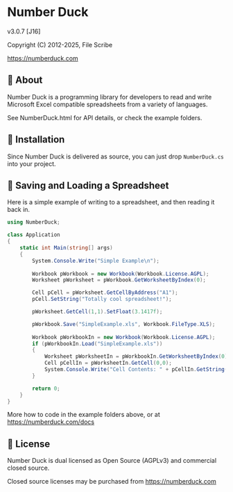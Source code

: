 # Number Duck
v3.0.7 [J16]

Copyright (C) 2012-2025, File Scribe

https://numberduck.com

## 🦆 About
Number Duck is a programming library for developers to read and write Microsoft Excel compatible spreadsheets from a variety of languages.

See NumberDuck.html for API details, or check the example folders.

## 🚧 Installation
Since Number Duck is delivered as source, you can just drop `NumberDuck.cs` into your project.

## 💾 Saving and Loading a Spreadsheet
Here is a simple example of writing to a spreadsheet, and then reading it back in.

```csharp
using NumberDuck;

class Application
{
	static int Main(string[] args)
	{
		System.Console.Write("Simple Example\n");
		
		Workbook pWorkbook = new Workbook(Workbook.License.AGPL);
		Worksheet pWorksheet = pWorkbook.GetWorksheetByIndex(0);

		Cell pCell = pWorksheet.GetCellByAddress("A1");
		pCell.SetString("Totally cool spreadsheet!");

		pWorksheet.GetCell(1,1).SetFloat(3.1417f);

		pWorkbook.Save("SimpleExample.xls", Workbook.FileType.XLS);
		
		Workbook pWorkbookIn = new Workbook(Workbook.License.AGPL);
		if (pWorkbookIn.Load("SimpleExample.xls"))
		{
			Worksheet pWorksheetIn = pWorkbookIn.GetWorksheetByIndex(0);
			Cell pCellIn = pWorksheetIn.GetCell(0,0);
			System.Console.Write("Cell Contents: " + pCellIn.GetString() + "\n");
		}

		return 0;
	}
}
```

More how to code in the example folders above, or at https://numberduck.com/docs

## 👮 License
Number Duck is dual licensed as Open Source (AGPLv3) and commercial closed source.

Closed source licenses may be purchased from https://numberduck.com